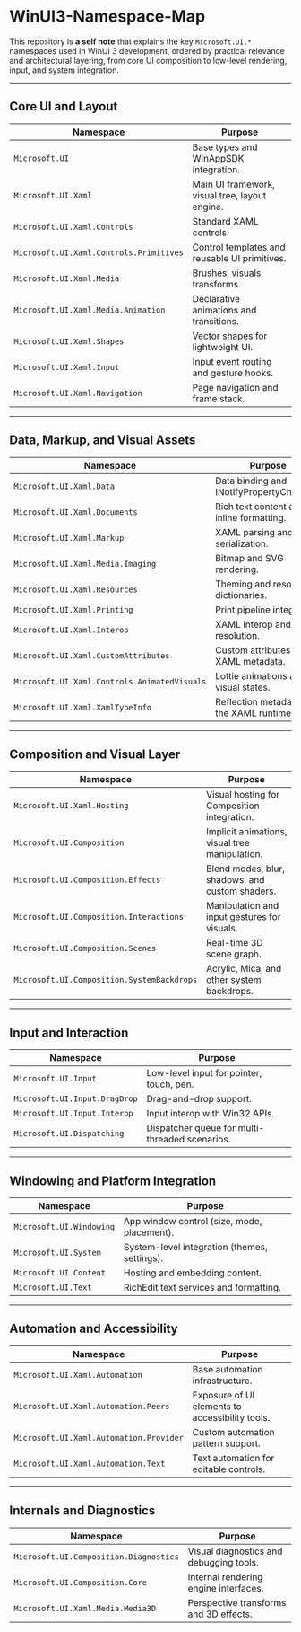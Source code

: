 # WinUI3-Namespace-Map

This repository is **a self note** that explains the key `Microsoft.UI.*` namespaces used in WinUI 3 development, ordered by practical relevance and architectural layering, from core UI composition to low-level rendering, input, and system integration.

---

## Core UI and Layout

| Namespace | Purpose |
|-----------|---------|
| `Microsoft.UI` | Base types and WinAppSDK integration. |
| `Microsoft.UI.Xaml` | Main UI framework, visual tree, layout engine. |
| `Microsoft.UI.Xaml.Controls` | Standard XAML controls. |
| `Microsoft.UI.Xaml.Controls.Primitives` | Control templates and reusable UI primitives. |
| `Microsoft.UI.Xaml.Media` | Brushes, visuals, transforms. |
| `Microsoft.UI.Xaml.Media.Animation` | Declarative animations and transitions. |
| `Microsoft.UI.Xaml.Shapes` | Vector shapes for lightweight UI. |
| `Microsoft.UI.Xaml.Input` | Input event routing and gesture hooks. |
| `Microsoft.UI.Xaml.Navigation` | Page navigation and frame stack. |

---

## Data, Markup, and Visual Assets

| Namespace | Purpose |
|-----------|---------|
| `Microsoft.UI.Xaml.Data` | Data binding and INotifyPropertyChanged. |
| `Microsoft.UI.Xaml.Documents` | Rich text content and inline formatting. |
| `Microsoft.UI.Xaml.Markup` | XAML parsing and serialization. |
| `Microsoft.UI.Xaml.Media.Imaging` | Bitmap and SVG rendering. |
| `Microsoft.UI.Xaml.Resources` | Theming and resource dictionaries. |
| `Microsoft.UI.Xaml.Printing` | Print pipeline integration. |
| `Microsoft.UI.Xaml.Interop` | XAML interop and type resolution. |
| `Microsoft.UI.Xaml.CustomAttributes` | Custom attributes for XAML metadata. |
| `Microsoft.UI.Xaml.Controls.AnimatedVisuals` | Lottie animations and visual states. |
| `Microsoft.UI.Xaml.XamlTypeInfo` | Reflection metadata for the XAML runtime. |

---

## Composition and Visual Layer

| Namespace | Purpose |
|-----------|---------|
| `Microsoft.UI.Xaml.Hosting` | Visual hosting for Composition integration. |
| `Microsoft.UI.Composition` | Implicit animations, visual tree manipulation. |
| `Microsoft.UI.Composition.Effects` | Blend modes, blur, shadows, and custom shaders. |
| `Microsoft.UI.Composition.Interactions` | Manipulation and input gestures for visuals. |
| `Microsoft.UI.Composition.Scenes` | Real-time 3D scene graph. |
| `Microsoft.UI.Composition.SystemBackdrops` | Acrylic, Mica, and other system backdrops. |

---

## Input and Interaction

| Namespace | Purpose |
|-----------|---------|
| `Microsoft.UI.Input` | Low-level input for pointer, touch, pen. |
| `Microsoft.UI.Input.DragDrop` | Drag-and-drop support. |
| `Microsoft.UI.Input.Interop` | Input interop with Win32 APIs. |
| `Microsoft.UI.Dispatching` | Dispatcher queue for multi-threaded scenarios. |

---

## Windowing and Platform Integration

| Namespace | Purpose |
|-----------|---------|
| `Microsoft.UI.Windowing` | App window control (size, mode, placement). |
| `Microsoft.UI.System` | System-level integration (themes, settings). |
| `Microsoft.UI.Content` | Hosting and embedding content. |
| `Microsoft.UI.Text` | RichEdit text services and formatting. |

---

## Automation and Accessibility

| Namespace | Purpose |
|-----------|---------|
| `Microsoft.UI.Xaml.Automation` | Base automation infrastructure. |
| `Microsoft.UI.Xaml.Automation.Peers` | Exposure of UI elements to accessibility tools. |
| `Microsoft.UI.Xaml.Automation.Provider` | Custom automation pattern support. |
| `Microsoft.UI.Xaml.Automation.Text` | Text automation for editable controls. |

---

## Internals and Diagnostics

| Namespace | Purpose |
|-----------|---------|
| `Microsoft.UI.Composition.Diagnostics` | Visual diagnostics and debugging tools. |
| `Microsoft.UI.Composition.Core` | Internal rendering engine interfaces. |
| `Microsoft.UI.Xaml.Media.Media3D` | Perspective transforms and 3D effects. |
